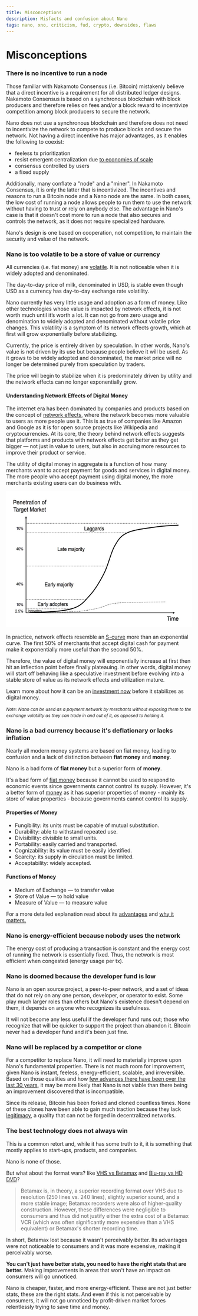 ```yaml
---
title: Misconceptions
description: Misfacts and confusion about Nano
tags: nano, xno, criticism, fud, crypto, downsides, flaws
---
```


# Misconceptions

### There is no incentive to run a node

Those familiar with Nakamoto Consensus (i.e. Bitcoin) mistakenly believe that a direct incentive is a requirement for all distributed ledger designs. Nakamoto Consensus is based on a synchronous blockchain with block producers and therefore relies on fees and/or a block reward to incentivize competition among block producers to secure the network.

Nano does not use a synchronous blockchain and therefore does not need to incentivize the network to compete to produce blocks and secure the network. Not having a direct incentive has major advantages, as it enables the following to coexist:

- feeless tx prioritization
- resist emergent centralization due <a href="https://medium.com/@clemahieu/emergent-centralization-due-to-economies-of-scale-83cc85a7cbef" target="_blank">to economies of scale</a>
- consensus controlled by users
- a fixed supply

Additionally, many conflate a "node" and a "miner". In Nakamoto Consensus, it is only the latter that is incentivized. The incentives and reasons to run a Bitcoin node and a Nano node are the same. In both cases, the low cost of running a node allows people to run them to use the network without having to trust or rely on anybody else. The advantage in Nano's case is that it doesn't cost more to run a node that also secures and controls the network, as it does not require specialized hardware.

Nano's design is one based on cooperation, not competition, to maintain the security and value of the network.

### Nano is too volatile to be a store of value or currency

All currencies (i.e. fiat money) are <a href="https://en.wikipedia.org/wiki/Foreign_exchange_market" target="_blank">volatile</a>. It is not noticeable when it is widely adopted and denominated.

The day-to-day price of milk, denominated in USD, is stable even though USD as a currency has day-to-day exchange rate volatility.

Nano currently has very little usage and adoption as a form of money. Like other technologies whose value is impacted by network effects, it is not worth much until it’s worth a lot. It can not go from zero usage and denomination to widely adopted and denominated without volatile price changes. This volatility is a symptom of its network effects growth, which at first will grow exponentially before stabilizing.

Currently, the price is entirely driven by speculation. In other words, Nano's value is not driven by its use but because people believe it will be used. As it grows to be widely adopted and denominated, the market price will no longer be determined purely from speculation by traders.

The price will begin to stabilize when it is predominately driven by utility and the network effects can no longer exponentially grow.

#### Understanding Network Effects of Digital Money

The internet era has been dominated by companies and products based on the concept of <a href="https://en.wikipedia.org/wiki/Metcalfe%27s_law" target="_blank">network effects</a>, where the network becomes more valuable to users as more people use it. This is as true of companies like Amazon and Google as it is for open source projects like Wikipedia and cryptocurrencies. At its core, the theory behind network effects suggests that platforms and products with network effects get better as they get bigger — not just in value to users, but also in accruing more resources to improve their product or service.

The utility of digital money in aggregate is a function of how many merchants want to accept payment for goods and services in digital money. The more people who accept payment using digital money, the more merchants existing users can do business with.

<img alt='Digital Money, like Nano, has an S-curve Network Effects' src='/static/s-curve.jpg' />

In practice, network effects resemble an <a href="https://spectrum.ieee.org/computing/networks/metcalfes-law-is-wrong" target="_blank">S-curve</a> more than an exponential curve. The first 50% of merchants that accept digital cash for payment make it exponentially more useful than the second 50%.

Therefore, the value of digital money will exponentially increase at first then hit an inflection point before finally plateauing. In other words, digital money will start off behaving like a speculative investment before evolving into a stable store of value as its network effects and utilization mature.

Learn more about how it can be an <a href="/introduction/investment-thesis">investment now</a> before it stabilizes as digital money.

<small>_Note: Nano can be used as a payment network by merchants without exposing them to the exchange volatility as they can trade in and out of it, as opposed to holding it._</small>

### Nano is a bad currency because it's deflationary or lacks inflation

Nearly all modern money systems are based on fiat money, leading to confusion and a lack of distinction between **fiat money** and **money**.

Nano is a bad form of **fiat money** but a superior form of **money**.

It's a bad form of <a href="https://en.wikipedia.org/wiki/Fiat_money" target="_blank">fiat money</a> because it cannot be used to respond to economic events since governments cannot control its supply. However, it's a better form of <a href="https://en.wikipedia.org/wiki/Money" target="_blank">money</a> as it has superior properties of money - mainly its store of value properties - because governments cannot control its supply.

#### Properties of Money

- Fungibility: its units must be capable of mutual substitution.
- Durability: able to withstand repeated use.
- Divisibility: divisible to small units.
- Portability: easily carried and transported.
- Cognizability: its value must be easily identified.
- Scarcity: its supply in circulation must be limited.
- Acceptability: widely accepted.

#### Functions of Money

- Medium of Exchange — to transfer value
- Store of Value — to hold value
- Measure of Value — to measure value

For a more detailed explanation read about its <a href="/introduction/advantages">advantages</a> and <a href="/introduction/why-it-matters">why it matters.</a>

### Nano is energy-efficient because nobody uses the network

The energy cost of producing a transaction is constant and the energy cost of running the network is essentially fixed. Thus, the network is most efficient when congested (energy usage per tx).

### Nano is doomed because the developer fund is low

Nano is an open source project, a peer-to-peer network, and a set of ideas that do not rely on any one person, developer, or operator to exist. Some play much larger roles than others but Nano's existence doesn't depend on them, it depends on anyone who recognizes its usefulness.

It will not become any less useful if the developer fund runs out; those who recognize that will be quicker to support the project than abandon it. Bitcoin never had a developer fund and it's been just fine.

### Nano will be replaced by a competitor or clone

For a competitor to replace Nano, it will need to materially improve upon Nano's fundamental properties. There is not much room for improvement, given Nano is instant, feeless, energy-efficient, scalable, and irreversible. Based on those qualities and how <a href="/history/overview">few advances there have been over the last 30 years</a>, it may be more likely that Nano is not viable than there being an improvement discovered that is incompatible.

Since its release, Bitcoin has been forked and cloned countless times. None of these clones have been able to gain much traction because they lack <a href="https://vitalik.eth.limo/general/2021/03/23/legitimacy.html" target="_blank">legitimacy</a>, a quality that can not be forged in decentralized networks.

### The best technology does not always win

This is a common retort and, while it has some truth to it, it is something that mostly applies to start-ups, products, and companies.

Nano is none of those.

But what about the format wars? like <a href="https://en.wikipedia.org/wiki/Videotape_format_war" target="_blank">VHS vs Betamax</a> and <a href="https://en.wikipedia.org/wiki/High-definition_optical_disc_format_war" target="_blank">Blu-ray vs HD DVD</a>?

> Betamax is, in theory, a superior recording format over VHS due to resolution (250 lines vs. 240 lines), slightly superior sound, and a more stable image; Betamax recorders were also of higher-quality construction. However, these differences were negligible to consumers and thus did not justify either the extra cost of a Betamax VCR (which was often significantly more expensive than a VHS equivalent) or Betamax's shorter recording time.

In short, Betamax lost because it wasn't perceivably better. Its advantages were not noticeable to consumers and it was more expensive, making it perceivably worse.

**You can't just have better stats, you need to have the right stats that are better.** Making improvements in areas that won't have an impact on consumers will go unnoticed.

Nano is cheaper, faster, and more energy-efficient. These are not just better stats, these are the right stats. And even if this is not perceivable by consumers, it will not go unnoticed by profit-driven market forces relentlessly trying to save time and money.
